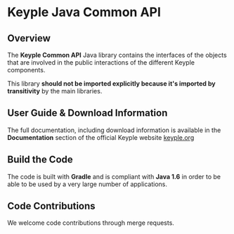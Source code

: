 # Keyple Java Common API

## Overview

The **Keyple Common API** Java library contains the interfaces of the objects that are involved in the public interactions of the different Keyple components.

This library **should not be imported explicitly because it's imported by transitivity** by the main libraries.

## User Guide & Download Information

The full documentation, including download information is available in the **Documentation** section of the official Keyple website [keyple.org](https://keyple.org)

## Build the Code

The code is built with **Gradle** and is compliant with **Java 1.6** in order to be able to be used by a very large number of applications.

## Code Contributions

We welcome code contributions through merge requests.